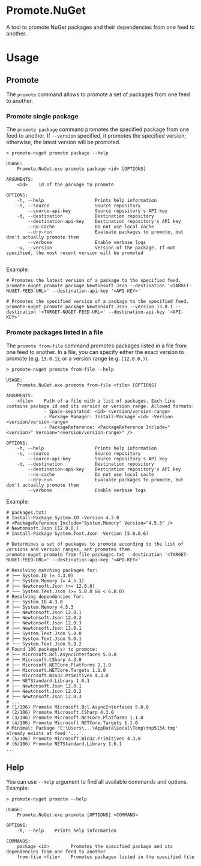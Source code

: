 # Promote.NuGet
A tool to promote NuGet packages and their dependencies from one feed to another.

# Usage

## Promote

The `promote` command allows to promote a set of packages from one feed to another.

### Promote single package

The `promote package` command promotes the specified package from one feed to another. If `--version` specified, it promotes the specified version; otherwise, the latest version will be promoted.

```
> promote-nuget promote package --help

USAGE:
    Promote.NuGet.exe promote package <id> [OPTIONS]

ARGUMENTS:
    <id>    Id of the package to promote

OPTIONS:
    -h, --help                   Prints help information
    -s, --source                 Source repository
        --source-api-key         Source repository's API key
    -d, --destination            Destination repository
        --destination-api-key    Destination repository's API key
        --no-cache               Do not use local cache
        --dry-run                Evaluate packages to promote, but don't actually promote them
        --verbose                Enable verbose logs
    -v, --version                Version of the package. If not specified, the most recent version will be promoted


```

Example:
```pwsh
# Promotes the latest version of a package to the specified feed.
promote-nuget promote package Newtonsoft.Json --destination '<TARGET-NUGET-FEED-URL>' --destination-api-key '<API-KEY>'

# Promotes the specified version of a package to the specified feed.
promote-nuget promote package Newtonsoft.Json --version 13.0.1 --destination '<TARGET-NUGET-FEED-URL>' --destination-api-key '<API-KEY>'
```

### Promote packages listed in a file

The `promote from-file` command promotes packages listed in a file from one feed to another. 
In a file, you can specify either the exact version to promote (e.g. `13.0.1`), or a version range (e.g. `[12.0.0,)`).

```
> promote-nuget promote from-file --help

USAGE:
    Promote.NuGet.exe promote from-file <file> [OPTIONS]

ARGUMENTS:
    <file>    Path of a file with a list of packages. Each line contains package id and its version or version range. Allowed formats:
              - Space-separated: <id> <version/version-range>
              - Package Manager: Install-Package <id> -Version <version/version-range>
              - PackageReference: <PackageReference Include="<version>" Version="<version/version-range>" />

OPTIONS:
    -h, --help                   Prints help information
    -s, --source                 Source repository
        --source-api-key         Source repository's API key
    -d, --destination            Destination repository
        --destination-api-key    Destination repository's API key
        --no-cache               Do not use local cache
        --dry-run                Evaluate packages to promote, but don't actually promote them
        --verbose                Enable verbose logs
```

Example:
```pwsh
# packages.txt:
# Install-Package System.IO -Version 4.3.0
# <PackageReference Include="System.Memory" Version="4.5.3" />
# Newtonsoft.Json [12.0.0,)
# Install-Package System.Text.Json -Version [5.0.0,6)

# Determines a set of packages to promote according to the list of versions and version ranges, ant promotes them.
promote-nuget promote from-file packages.txt --destination '<TARGET-NUGET-FEED-URL>' --destination-api-key '<API-KEY>'

# Resolving matching packages for:
# ├── System.IO (= 4.3.0)
# ├── System.Memory (= 4.5.3)
# ├── Newtonsoft.Json (>= 12.0.0)
# └── System.Text.Json (>= 5.0.0 && < 6.0.0)
# Resolving dependencies for:
# ├── System.IO 4.3.0
# ├── System.Memory 4.5.3
# ├── Newtonsoft.Json 12.0.1
# ├── Newtonsoft.Json 12.0.2
# ├── Newtonsoft.Json 12.0.3
# ├── Newtonsoft.Json 13.0.1
# ├── System.Text.Json 5.0.0
# ├── System.Text.Json 5.0.1
# └── System.Text.Json 5.0.2
# Found 106 package(s) to promote:
# ├── Microsoft.Bcl.AsyncInterfaces 5.0.0
# ├── Microsoft.CSharp 4.3.0
# ├── Microsoft.NETCore.Platforms 1.1.0
# ├── Microsoft.NETCore.Targets 1.1.0
# ├── Microsoft.Win32.Primitives 4.3.0
# ├── NETStandard.Library 1.6.1
# ├── Newtonsoft.Json 12.0.1
# ├── Newtonsoft.Json 12.0.2
# ├── Newtonsoft.Json 12.0.3
# ...
# (1/106) Promote Microsoft.Bcl.AsyncInterfaces 5.0.0
# (2/106) Promote Microsoft.CSharp 4.3.0
# (3/106) Promote Microsoft.NETCore.Platforms 1.1.0
# (4/106) Promote Microsoft.NETCore.Targets 1.1.0
# Minimal: Package 'C:\Users\...\AppData\Local\Temp\tmp513A.tmp' already exists at feed '...'.
# (5/106) Promote Microsoft.Win32.Primitives 4.3.0
# (6/106) Promote NETStandard.Library 1.6.1
...

```


## Help
You can use `--help` argument to find all available commands and options. Example:

```
> promote-nuget promote --help

USAGE:
    Promote.NuGet.exe promote [OPTIONS] <COMMAND>

OPTIONS:
    -h, --help    Prints help information

COMMANDS:
    package <id>        Promotes the specified package and its dependencies from one feed to another
    from-file <file>    Promotes packages listed in the specified file

```
